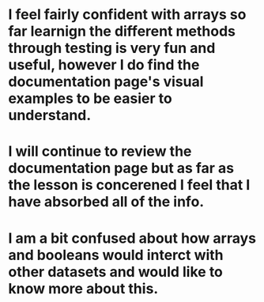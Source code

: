# I feel fairly confident with arrays so far learnign the different methods through testing is very fun and useful, however I do find the documentation page's visual examples to be easier to understand.
# I will continue to review the documentation page but as far as the lesson is concerened I feel that I have absorbed all of the info.
# I am a bit confused about how arrays and booleans would interct with other datasets and would like to know more about this.